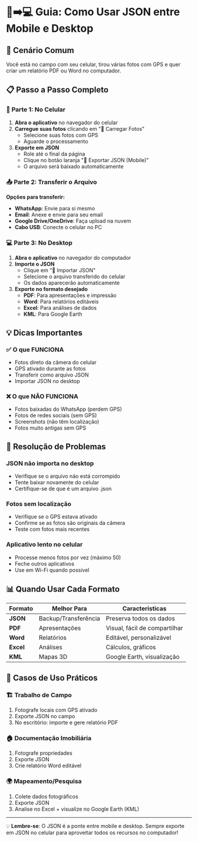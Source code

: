 # 📱➡️💻 Guia: Como Usar JSON entre Mobile e Desktop

## 🎯 Cenário Comum
Você está no campo com seu celular, tirou várias fotos com GPS e quer criar um relatório PDF ou Word no computador.

## 📋 Passo a Passo Completo

### 📱 **Parte 1: No Celular**

1. **Abra o aplicativo** no navegador do celular
2. **Carregue suas fotos** clicando em "📸 Carregar Fotos"
   - Selecione suas fotos com GPS
   - Aguarde o processamento
3. **Exporte em JSON**
   - Role até o final da página
   - Clique no botão laranja "📱 Exportar JSON (Mobile)"
   - O arquivo será baixado automaticamente

### 📤 **Parte 2: Transferir o Arquivo**

**Opções para transferir:**
- **WhatsApp**: Envie para si mesmo
- **Email**: Anexe e envie para seu email
- **Google Drive/OneDrive**: Faça upload na nuvem
- **Cabo USB**: Conecte o celular no PC

### 💻 **Parte 3: No Desktop**

1. **Abra o aplicativo** no navegador do computador
2. **Importe o JSON**
   - Clique em "📄 Importar JSON"
   - Selecione o arquivo transferido do celular
   - Os dados aparecerão automaticamente
3. **Exporte no formato desejado**
   - **PDF**: Para apresentações e impressão
   - **Word**: Para relatórios editáveis
   - **Excel**: Para análises de dados
   - **KML**: Para Google Earth

## 💡 Dicas Importantes

### ✅ **O que FUNCIONA**
- Fotos direto da câmera do celular
- GPS ativado durante as fotos
- Transferir como arquivo JSON
- Importar JSON no desktop

### ❌ **O que NÃO FUNCIONA**
- Fotos baixadas do WhatsApp (perdem GPS)
- Fotos de redes sociais (sem GPS)
- Screenshots (não têm localização)
- Fotos muito antigas sem GPS

## 🔧 Resolução de Problemas

### **JSON não importa no desktop**
- Verifique se o arquivo não está corrompido
- Tente baixar novamente do celular
- Certifique-se de que é um arquivo .json

### **Fotos sem localização**
- Verifique se o GPS estava ativado
- Confirme se as fotos são originais da câmera
- Teste com fotos mais recentes

### **Aplicativo lento no celular**
- Processe menos fotos por vez (máximo 50)
- Feche outros aplicativos
- Use em Wi-Fi quando possível

## 📊 Quando Usar Cada Formato

| Formato | Melhor Para | Características |
|---------|-------------|-----------------|
| **JSON** | Backup/Transferência | Preserva todos os dados |
| **PDF** | Apresentações | Visual, fácil de compartilhar |
| **Word** | Relatórios | Editável, personalizável |
| **Excel** | Análises | Cálculos, gráficos |
| **KML** | Mapas 3D | Google Earth, visualização |

## 🎯 Casos de Uso Práticos

### 🏗️ **Trabalho de Campo**
1. Fotografe locais com GPS ativado
2. Exporte JSON no campo
3. No escritório: importe e gere relatório PDF

### 🏠 **Documentação Imobiliária**
1. Fotografe propriedades
2. Exporte JSON
3. Crie relatório Word editável

### 🌍 **Mapeamento/Pesquisa**
1. Colete dados fotográficos
2. Exporte JSON
3. Analise no Excel + visualize no Google Earth (KML)

---

💡 **Lembre-se**: O JSON é a ponte entre mobile e desktop. Sempre exporte em JSON no celular para aproveitar todos os recursos no computador!
